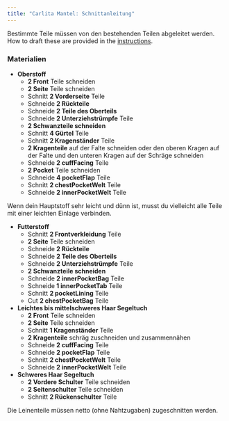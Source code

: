 ```yaml
---
title: "Carlita Mantel: Schnittanleitung"
---
```


<Note>

Bestimmte Teile müssen von den bestehenden Teilen abgeleitet werden. How to draft these are provided in the [instructions](/docs/designs/carlita/instructions).

</Note>

### Materialien

- **Oberstoff**
  - **2 Front** Teile schneiden
  - **2 Seite** Teile schneiden
  - Schnitt **2 Vorderseite** Teile
  - Schneide **2 Rückteile**
  - Schneide **2 Teile des Oberteils**
  - Schneide **2 Unterziehstrümpfe** Teile
  - **2 Schwanzteile schneiden**
  - Schnitt **4 Gürtel** Teile
  - Schnitt **2 Kragenständer** Teile
  - **2 Kragenteile** auf der Falte schneiden oder den oberen Kragen auf der Falte und den unteren Kragen auf der Schräge schneiden
  - Schneide **2 cuffFacing** Teile
  - **2 Pocket** Teile schneiden
  - Schneide **4 pocketFlap** Teile
  - Schnitt **2 chestPocketWelt** Teile
  - Schneide **2 innerPocketWelt** Teile

<Note>

Wenn dein Hauptstoff sehr leicht und dünn ist, musst du vielleicht alle Teile mit einer leichten Einlage verbinden.

</Note>

- **Futterstoff**
  - Schnitt **2 Frontverkleidung** Teile
  - **2 Seite** Teile schneiden
  - Schneide **2 Rückteile**
  - Schneide **2 Teile des Oberteils**
  - Schneide **2 Unterziehstrümpfe** Teile
  - **2 Schwanzteile schneiden**
  - Schneide **2 innerPocketBag** Teile
  - Schneide **1 innerPocketTab** Teile
  - Schnitt **2 pocketLining** Teile
  - Cut **2 chestPocketBag** Teile
- **Leichtes bis mittelschweres Haar Segeltuch**
  - **2 Front** Teile schneiden
  - **2 Seite** Teile schneiden
  - Schnitt **1 Kragenständer** Teile
  - **2 Kragenteile** schräg zuschneiden und zusammennähen
  - Schneide **2 cuffFacing** Teile
  - Schneide **2 pocketFlap** Teile
  - Schnitt **2 chestPocketWelt** Teile
  - Schneide **2 innerPocketWelt** Teile
- **Schweres Haar Segeltuch**
  - **2 Vordere Schulter** Teile schneiden
  - **2 Seitenschulter** Teile schneiden
  - Schnitt **2 Rückenschulter** Teile

<Note>

Die Leinenteile müssen netto (ohne Nahtzugaben) zugeschnitten werden.

</Note>
